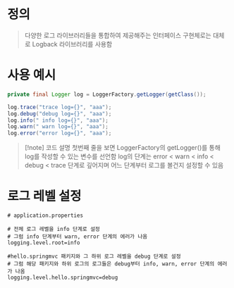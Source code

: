 # 정의

> 다양한 로그 라이브러리들을 통합하여 제공해주는 인터페이스
> 구현체로는 대체로 Logback 라이브러리를 사용함

# 사용 예시

```java
private final Logger log = LoggerFactory.getLogger(getClass());

log.trace("trace log={}", "aaa");
log.debug("debug log={}", "aaa");
log.info(" info log={}", "aaa");
log.warn(" warn log={}", "aaa");
log.error("error log={}", "aaa");
```
>[!note] 코드 설명
>첫번째 줄을 보면 LoggerFactory의 getLogger()를 통해 log를 작성할 수 있는 변수를 선언함
>log의 단계는 error < warn < info < debug < trace 단계로 깊어지며 어느 단계부터 로그를 볼건지 설정할 수 있음

# 로그 레벨 설정

```properties
# application.properties

# 전체 로그 레벨을 info 단계로 설정
# 그럼 info 단계부터 warn, error 단계의 에러가 나옴
logging.level.root=info

#hello.springmvc 패키지와 그 하위 로그 레벨을 debug 단계로 설정
# 그럼 해당 패키지와 하위 로그의 로그들은 debug부터 info, warn, error 단계의 에러가 나옴
logging.level.hello.springmvc=debug
```

